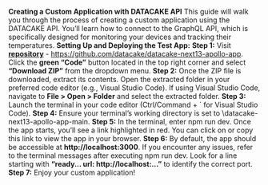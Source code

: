 __Creating a Custom Application with DATACAKE API__
This guide will walk you through the process of creating a custom application using the DATACAKE API. You’ll learn how to connect to the GraphQL API, which is specifically designed for monitoring your devices and tracking their temperatures.
__Setting Up and Deploying the Test App:__
__Step 1:__ Visit [__repository__](https://github.com/datacake/datacake-next13-apollo-app) - https://github.com/datacake/datacake-next13-apollo-app. Click the __green “Code”__ button located in the top right corner and select __“Download ZIP”__ from the dropdown menu.
__Step 2:__ Once the ZIP file is downloaded, extract its contents. Open the extracted folder in your preferred code editor (e.g., Visual Studio Code). If using Visual Studio Code, navigate to __File > Open > Folder__ and select the extracted folder.
__Step 3:__ Launch the terminal in your code editor (Ctrl/Command + ` for Visual Studio Code).
__Step 4:__ Ensure your terminal’s working directory is set to \datacake-next13-apollo-app-main.
__Step 5:__ In the terminal, enter npm run dev. Once the app starts, you’ll see a link highlighted in red. You can click on or copy this link to view the app in your browser.
__Step 6:__ By default, the app should be accessible at __http://localhost:3000__. If you encounter any issues, refer to the terminal messages after executing npm run dev. Look for a line starting with __“ready... url: http://localhost:...”__ to identify the correct port.
__Step 7:__ Enjoy your custom application!